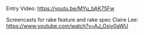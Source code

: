 Entry Video: https://youtu.be/MYu_bAK75Fw

Screencasts for rake feature and rake spec
Claire Lee: https://www.youtube.com/watch?v=AJ_Osiy0aWU